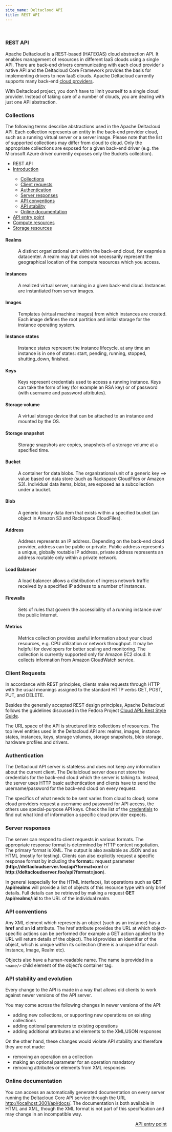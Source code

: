 ```yaml
--- 
site_name: Deltacloud API
title: REST API
---
```


<br/>

<div class="row">
  <div class="span9">

<h3 id="rest">REST API</h3>

<p>
Apache Deltacloud is a REST-based (HATEOAS) cloud abstraction API. It enables management of resources in different IaaS clouds using a single API. There are back-end drivers communicating with each cloud provider's native API and the Deltacloud Core Framework provides the basis for implementing drivers to new IaaS clouds. Apache Deltacloud currently supports many back-end <a href="/drivers.html#drivers">cloud providers</a>.
</p>

<p>
With Deltacloud project, you don't have to limit yourself to a single cloud provider. Instead of taking care of a number of clouds, you are dealing with just one API abstraction.
</p>

<h3 id="collections">Collections</h3>

<p style="margin-bottom:0px">
The following terms describe abstractions used in the Apache Deltacloud API. Each collection represents an entity in the back-end provider cloud, such as a running virtual server or a server image. Please note that the list of supported collections may differ from cloud to cloud. Only the appropriate collections are exposed for a given back-end driver (e.g. the Microsoft Azure driver currently exposes only the Buckets collection).
</p>

  </div>
  <div class="span3">

<ul class="nav nav-list well">
  <li class="nav-header">
    REST API
  </li>
  <li class="active"><a href="#rest">Introduction</a></li>
  <ul class="nav nav-list">
    <li><a href="#collections">Collections</a></li>
    <li><a href="#requests">Client requests</a></li>
    <li><a href="#auth">Authentication</a></li>
    <li><a href="#response">Server responses</a></li>
    <li><a href="#conv">API conventions</a></li>
    <li><a href="#stab">API stability</a></li>
    <li><a href="#doc">Online documentation</a></li>
  </ul>
  <li><a href="/api-entry-point.html">API entry point</a></li>
  <li><a href="/compute-resources.html">Compute resources</a></li>
  <li><a href="/storage-resources.html">Storage resources</a></li>
</ul>

  </div>
</div>

<dl class="dl dl-horizontal">
<dt><h4>Realms</h4></dt>
  <dd>
  A distinct organizational unit within the back-end cloud, for exapmle a datacenter. A realm may but does not necessarily represent the geographical location of the compute resources which you access.
  </dd>
  <dt><h4>Instances</h4></dt>
  <dd>
  A realized virtual server, running in a given back-end cloud. Instances are instantiated from server images.
  </dd>
  <dt><h4>Images</h4></dt>
  <dd>
  Templates (virtual machine images) from which instances are created. Each image defines the root partition and initial storage for the instance operating system.
  <dt><h4>Instance states</h4></dt>
  <dd>
  Instance states represent the instance lifecycle. at any time an instance is in one of states: start, pending, running, stopped, shutting_down, finished.
  </dd>
  <dt><h4>Keys</h4></dt>
  <dd>
  Keys represent credentials used to access a running instance. Keys can take the form of key (for example an RSA key) or of password (with username and password attributes).
  </dd>
  <dt><h4>Storage volume</h4></dt>
  <dd>
  A virtual storage device that can be attached to an instance and mounted by the OS.
  </dd>
  <dt><h4>Storage snapshot</h4></dt>
  <dd>
  Storage snapshots are copies, snapshots of a storage volume at a specified time.
  </dd>
  <dt><h4>Bucket</h4></dt>
  <dd>
  A container for data blobs. The organizational unit of a generic key ==> value based on data store (such as Rackspace CloudFiles or Amazon S3). Individual data items, blobs, are exposed as a subcollection under a bucket.
  </dd>
  <dt><h4>Blob</h4></dt>
  <dd>
  A generic binary data item that exists within a specified bucket (an object in Amazon S3 and Rackspace CloudFiles).
  </dd>
  <dt><h4>Address</h4></dt>
  <dd>
  Address represents an IP address. Depending on the back-end cloud provider, address can be public or private. Public address represents a unique, globally routable IP address, private address represents an address routable only within a private network.
  </dd>
  <dt><h4>Load Balancer</h4></dt>
  <dd>
  A load balancer allows a distribution of ingress network traffic received by a specified IP address to a number of instances.
  </dd>
  <dt><h4>Firewalls</h4></dt>
  <dd>Sets of rules that govern the accessibility of a running instance over the public Internet.
  </dd>
  <dt><h4>Metrics</h4></dt>
  <dd>
  Metrics collection provides useful information about your cloud resources, e.g. CPU utilization or network throughput. It may be helpful for developers for better scaling and monitoring. The collection is currently supported only for Amazon EC2 cloud. It collects information from Amazon CloudWatch service.
  </dd>
</dl>

<h3 id="requests">Client Requests</h3>

<p>
In accordance with REST principles, clients make requests through HTTP with the usual meanings assigned to the standard HTTP verbs GET, POST, PUT, and DELETE.
</p>

<p>
Besides the generally accepted REST design principles, Apache Deltacloud follows the guidelines discussed in the Fedora Project <a href="http://fedoraproject.org/wiki/Cloud_APIs_REST_Style_Guide">Cloud APIs Rest Style Guide</a>.
</p>

<p>
The URL space of the API is structured into collections of resources. The top level entities used in the Deltacloud API are: realms, images, instance states, instances, keys, storage volumes, storage snapshots, blob storage, hardware profiles and drivers.
</p>

<h3 id="auth">Authentication</h3>

<p>
The Deltacloud API server is stateless and does not keep any information about the current client. The Deltalcloud server does not store the credentials for the back-end cloud which the server is talking to. Instead, the server uses HTTP basic authentication and clients have to send the username/password for the back-end cloud on every request.
</p>

<p>
The specifics of what needs to be sent varies from cloud to cloud; some cloud providers request a username and password for API access, the others use special-purpose API keys. Check the list of the <a href="/drivers.html#credentials">credentials</a> to find out what kind of information a specific cloud provider expects.
</p>

<h3 id="response">Server responses</h3>

<p>
The server can respond to client requests in various formats. The appropriate response format is determined by HTTP content negotiation. The primary format is XML. The output is also available as JSON and as HTML (mostly for testing). Clients can also explicitly request a specific response format by including the <strong>format=</strong> request parameter (<strong>http://deltacloudserver.foo/api?format=xml</strong> or <strong>http://deltacloudserver.foo/api?format=json</strong>).
</p>

<p>
In general (especially for the HTML interface), list operations such as <strong>GET /api/realms</strong> will provide a list of objects of this resource type with only brief details. Full details can be retrieved by making a request <strong>GET /api/realms/:id</strong> to the URL of the individual realm.
</p>

<h3 id="conv">API conventions</h3>

<p>
Any XML element which represents an object (such as an instance) has a <strong>href</strong> and an <strong>id</strong> attribute. The href attribute provides the URL at which object-specific actions can be performed (for example a GET action applied to the URL will return details of the object). The id provides an identifier of the object, which is unique within its collection (there is a unique id for each Instance, Image, Realm etc).
</p>

<p>
Objects also have a human-readable name. The name is provided in a <code>&lt;name/&gt;</code> child element of the object’s container tag.
</p>

<h3 id="stab">API stability and evolution</h3>

<p>
Every change to the API is made in a way that allows old clients to work against newer versions of the API server.
</p>

<p>
You may come across the following changes in newer versions of the API:
</p>

<ul>
  <li>adding new collections, or supporting new operations on existing collections</li>
  <li>adding optional parameters to existing operations</li>
  <li>adding additional attributes and elements to the XML/JSON responses</li>
</ul>

<p>
On the other hand, these changes would violate API stability and therefore they are not made:
</p>

<ul>
  <li>removing an operation on a collection</li>
  <li>making an optional parameter for an operation mandatory</li>
  <li>removing attributes or elements from XML responses</li>
</ul>

<h3 id="doc">Online documentation</h3>

<p>
You can access an automatically generated documentation on every server running the Deltacloud Core API service through the URL <a href="http://localhost:3001/api/docs/">http://localhost:3001/api/docs/</a>. The documentation is both available in HTML and XML, though the XML format is not part of this specification and may change in an incompatible way.
</p>

<a class="btn btn-inverse btn-large" style="float: right" href="/api-entry-point.html">API entry point <i class="icon-arrow-right icon-white" style="vertical-align:baseline"> </i></a>

<br/>


